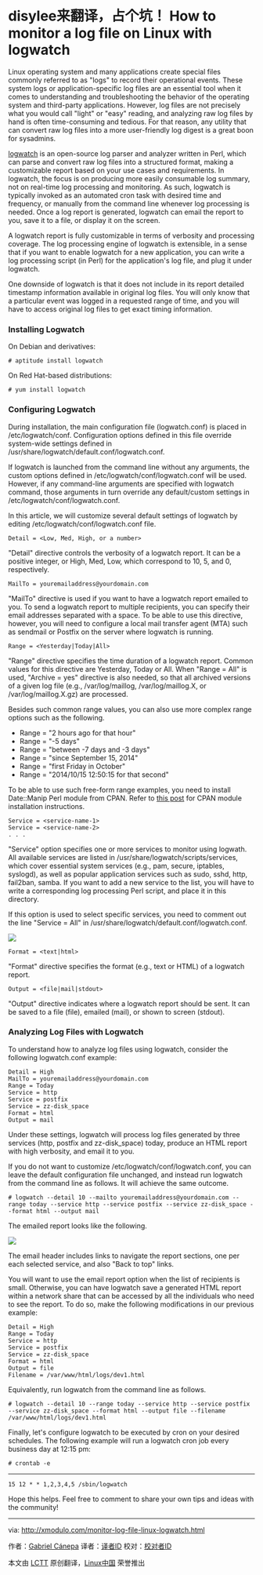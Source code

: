 disylee来翻译，占个坑！
How to monitor a log file on Linux with logwatch
================================================================================
Linux operating system and many applications create special files commonly referred to as "logs" to record their operational events. These system logs or application-specific log files are an essential tool when it comes to understanding and troubleshooting the behavior of the operating system and third-party applications. However, log files are not precisely what you would call "light" or "easy" reading, and analyzing raw log files by hand is often time-consuming and tedious. For that reason, any utility that can convert raw log files into a more user-friendly log digest is a great boon for sysadmins.

[logwatch][1] is an open-source log parser and analyzer written in Perl, which can parse and convert raw log files into a structured format, making a customizable report based on your use cases and requirements. In logwatch, the focus is on producing more easily consumable log summary, not on real-time log processing and monitoring. As such, logwatch is typically invoked as an automated cron task with desired time and frequency, or manually from the command line whenever log processing is needed. Once a log report is generated, logwatch can email the report to you, save it to a file, or display it on the screen.

A logwatch report is fully customizable in terms of verbosity and processing coverage. The log processing engine of logwatch is extensible, in a sense that if you want to enable logwatch for a new application, you can write a log processing script (in Perl) for the application's log file, and plug it under logwatch.

One downside of logwatch is that it does not include in its report detailed timestamp information available in original log files. You will only know that a particular event was logged in a requested range of time, and you will have to access original log files to get exact timing information.

### Installing Logwatch ###

On Debian and derivatives:

    # aptitude install logwatch 

On Red Hat-based distributions:

    # yum install logwatch 

### Configuring Logwatch ###

During installation, the main configuration file (logwatch.conf) is placed in /etc/logwatch/conf. Configuration options defined in this file override system-wide settings defined in /usr/share/logwatch/default.conf/logwatch.conf.

If logwatch is launched from the command line without any arguments, the custom options defined in /etc/logwatch/conf/logwatch.conf will be used. However, if any command-line arguments are specified with logwatch command, those arguments in turn override any default/custom settings in /etc/logwatch/conf/logwatch.conf.

In this article, we will customize several default settings of logwatch by editing /etc/logwatch/conf/logwatch.conf file.

    Detail = <Low, Med, High, or a number>

"Detail" directive controls the verbosity of a logwatch report. It can be a positive integer, or High, Med, Low, which correspond to 10, 5, and 0, respectively.

    MailTo = youremailaddress@yourdomain.com

"MailTo" directive is used if you want to have a logwatch report emailed to you. To send a logwatch report to multiple recipients, you can specify their email addresses separated with a space. To be able to use this directive, however, you will need to configure a local mail transfer agent (MTA) such as sendmail or Postfix on the server where logwatch is running.

    Range = <Yesterday|Today|All>

"Range" directive specifies the time duration of a logwatch report. Common values for this directive are Yesterday, Today or All. When "Range = All" is used, "Archive = yes" directive is also needed, so that all archived versions of a given log file (e.g., /var/log/maillog, /var/log/maillog.X, or /var/log/maillog.X.gz) are processed.

Besides such common range values, you can also use more complex range options such as the following.

- Range = "2 hours ago for that hour"
- Range = "-5 days"
- Range = "between -7 days and -3 days"
- Range = "since September 15, 2014"
- Range = "first Friday in October"
- Range = "2014/10/15 12:50:15 for that second" 

To be able to use such free-form range examples, you need to install Date::Manip Perl module from CPAN. Refer to [this post][2] for CPAN module installation instructions.

    Service = <service-name-1>
    Service = <service-name-2>
    . . .

"Service" option specifies one or more services to monitor using logwath. All available services are listed in /usr/share/logwatch/scripts/services, which cover essential system services (e.g., pam, secure, iptables, syslogd), as well as popular application services such as sudo, sshd, http, fail2ban, samba. If you want to add a new service to the list, you will have to write a corresponding log processing Perl script, and place it in this directory.

If this option is used to select specific services, you need to comment out the line "Service = All" in /usr/share/logwatch/default.conf/logwatch.conf.

![](https://farm6.staticflickr.com/5612/14948933564_94cbc5353c_z.jpg)

    Format = <text|html>

"Format" directive specifies the format (e.g., text or HTML) of a logwatch report.

    Output = <file|mail|stdout>

"Output" directive indicates where a logwatch report should be sent. It can be saved to a file (file), emailed (mail), or shown to screen (stdout).

### Analyzing Log Files with Logwatch ###

To understand how to analyze log files using logwatch, consider the following logwatch.conf example:

    Detail = High
    MailTo = youremailaddress@yourdomain.com
    Range = Today
    Service = http
    Service = postfix
    Service = zz-disk_space
    Format = html
    Output = mail

Under these settings, logwatch will process log files generated by three services (http, postfix and zz-disk_space) today, produce an HTML report with high verbosity, and email it to you.

If you do not want to customize /etc/logwatch/conf/logwatch.conf, you can leave the default configuration file unchanged, and instead run logwatch from the command line as follows. It will achieve the same outcome.

    # logwatch --detail 10 --mailto youremailaddress@yourdomain.com --range today --service http --service postfix --service zz-disk_space --format html --output mail 

The emailed report looks like the following.

![](https://farm6.staticflickr.com/5611/15383540608_57dc37e3d6_z.jpg)

The email header includes links to navigate the report sections, one per each selected service, and also "Back to top" links.

You will want to use the email report option when the list of recipients is small. Otherwise, you can have logwatch save a generated HTML report within a network share that can be accessed by all the individuals who need to see the report. To do so, make the following modifications in our previous example:

    Detail = High
    Range = Today
    Service = http
    Service = postfix
    Service = zz-disk_space
    Format = html
    Output = file
    Filename = /var/www/html/logs/dev1.html

Equivalently, run logwatch from the command line as follows.

    # logwatch --detail 10 --range today --service http --service postfix --service zz-disk_space --format html --output file --filename /var/www/html/logs/dev1.html 

Finally, let's configure logwatch to be executed by cron on your desired schedules. The following example will run a logwatch cron job every business day at 12:15 pm:

    # crontab -e 

----------

    15 12 * * 1,2,3,4,5 /sbin/logwatch

Hope this helps. Feel free to comment to share your own tips and ideas with the community!

--------------------------------------------------------------------------------

via: http://xmodulo.com/monitor-log-file-linux-logwatch.html

作者：[Gabriel Cánepa][a]
译者：[译者ID](https://github.com/译者ID)
校对：[校对者ID](https://github.com/校对者ID)

本文由 [LCTT](https://github.com/LCTT/TranslateProject) 原创翻译，[Linux中国](http://linux.cn/) 荣誉推出

[a]:http://xmodulo.com/author/gabriel
[1]:http://sourceforge.net/projects/logwatch/
[2]:http://xmodulo.com/how-to-install-perl-modules-from-cpan.html
